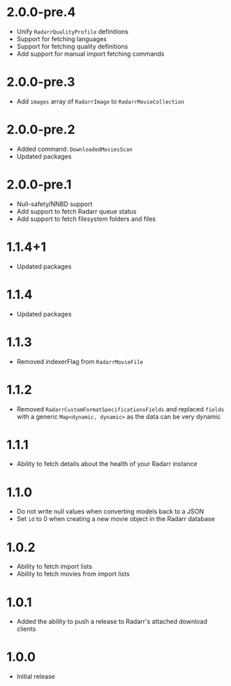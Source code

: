 # 2.0.0-pre.4
- Unify `RadarrQualityProfile` definitions
- Support for fetching languages
- Support for fetching quality definitions
- Add support for manual import fetching commands
# 2.0.0-pre.3
- Add `images` array of `RadarrImage` to `RadarrMovieCollection`
# 2.0.0-pre.2
- Added command: `DownloadedMoviesScan`
- Updated packages
# 2.0.0-pre.1
- Null-safety/NNBD support
- Add support to fetch Radarr queue status
- Add support to fetch filesystem folders and files
# 1.1.4+1
- Updated packages
# 1.1.4
- Updated packages
# 1.1.3
- Removed indexerFlag from `RadarrMovieFile`
# 1.1.2
- Removed `RadarrCustomFormatSpecificationsFields` and replaced `fields` with a generic `Map<dynamic, dynamic>` as the data can be very dynamic
# 1.1.1
- Ability to fetch details about the health of your Radarr instance
# 1.1.0
- Do not write null values when converting models back to a JSON
- Set `id` to 0 when creating a new movie object in the Radarr database
# 1.0.2
- Ability to fetch import lists
- Ability to fetch movies from import lists
# 1.0.1
- Added the ability to push a release to Radarr's attached download clients
# 1.0.0
- Initial release

